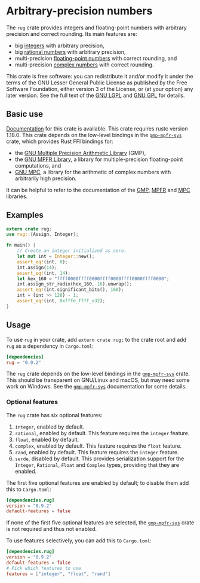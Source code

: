 # Arbitrary-precision numbers

The `rug` crate provides integers and floating-point numbers with
arbitrary precision and correct rounding. Its main features are:

* big [integers][rug int] with arbitrary precision,
* big [rational numbers][rug rat] with arbitrary precision,
* multi-precision [floating-point numbers][rug flo] with correct
  rounding, and
* multi-precision [complex numbers][rug com] with correct rounding.

This crate is free software: you can redistribute it and/or modify it
under the terms of the GNU Lesser General Public License as published
by the Free Software Foundation, either version 3 of the License, or
(at your option) any later version. See the full text of the
[GNU LGPL][lgpl] and [GNU GPL][gpl] for details.

## Basic use

[Documentation][rug] for this crate is available. This crate requires
rustc version 1.18.0. This crate depends on the low-level bindings in
the [`gmp-mpfr-sys`][sys] crate, which provides Rust FFI bindings for:

* the [GNU Multiple Precision Arithmetic Library][gmp] (GMP),
* the [GNU MPFR Library][mpfr], a library for multiple-precision
  floating-point computations, and
* [GNU MPC][mpc], a library for the arithmetic of complex numbers with
  arbitrarily high precision.

It can be helpful to refer to the documentation of the [GMP][gmp doc],
[MPFR][mpfr doc] and [MPC][mpc doc] libraries.

## Examples

```rust
extern crate rug;
use rug::{Assign, Integer};

fn main() {
    // Create an integer initialized as zero.
    let mut int = Integer::new();
    assert_eq!(int, 0);
    int.assign(14);
    assert_eq!(int, 14);
    let hex_160 = "ffff0000ffff0000ffff0000ffff0000ffff0000";
    int.assign_str_radix(hex_160, 16).unwrap();
    assert_eq!(int.significant_bits(), 160);
    int = (int >> 128) - 1;
    assert_eq!(int, 0xfffe_ffff_u32);
}
```

## Usage

To use `rug` in your crate, add `extern crate rug;` to the crate root
and add `rug` as a dependency in `Cargo.toml`:

```toml
[dependencies]
rug = "0.9.2"
```

The `rug` crate depends on the low-level bindings in the
[`gmp-mpfr-sys`][sys] crate. This should be transparent on GNU/Linux
and macOS, but may need some work on Windows. See the
[`gmp-mpfr-sys`][sys doc] documentation for some details.

### Optional features

The `rug` crate has six optional features:

1. `integer`, enabled by default.
2. `rational`, enabled by default. This feature requires the `integer`
   feature.
3. `float`, enabled by default.
4. `complex`, enabled by default. This feature requires the `float`
   feature.
5. `rand`, enabled by default. This feature requires the `integer`
   feature.
6. `serde`, disabled by default. This provides serialization support
   for the `Integer`, `Rational`, `Float` and `Complex` types,
   providing that they are enabled.

The first five optional features are enabled by default; to disable
them add this to `Cargo.toml`:

```toml
[dependencies.rug]
version = "0.9.2"
default-features = false
```

If none of the first five optional features are selected, the
[`gmp-mpfr-sys`][sys] crate is not required and thus not enabled.

To use features selectively, you can add this to `Cargo.toml`:

```toml
[dependencies.rug]
version = "0.9.2"
default-features = false
# Pick which features to use
features = ["integer", "float", "rand"]
```

[gmp doc]:  https://tspiteri.gitlab.io/gmp-mpfr-sys/gmp/index.html
[gmp]:      https://gmplib.org/
[gpl]:      https://www.gnu.org/licenses/gpl-3.0.html
[lgpl]:     https://www.gnu.org/licenses/lgpl-3.0.en.html
[mpc doc]:  https://tspiteri.gitlab.io/gmp-mpfr-sys/mpc/index.html
[mpc]:      http://www.multiprecision.org/
[mpfr doc]: https://tspiteri.gitlab.io/gmp-mpfr-sys/mpfr/index.html
[mpfr]:     http://www.mpfr.org/
[rug com]:  https://docs.rs/rug/0.9.2/rug/struct.Complex.html
[rug flo]:  https://docs.rs/rug/0.9.2/rug/struct.Float.html
[rug int]:  https://docs.rs/rug/0.9.2/rug/struct.Integer.html
[rug ops]:  https://docs.rs/rug/0.9.2/rug/ops/index.html
[rug rat]:  https://docs.rs/rug/0.9.2/rug/struct.Rational.html
[rug]:      https://docs.rs/rug/0.9.2/rug/index.html
[sys doc]:  https://docs.rs/gmp-mpfr-sys/^1.1.0/gmp_mpfr_sys/index.html
[sys]:      https://crates.io/crates/gmp-mpfr-sys
